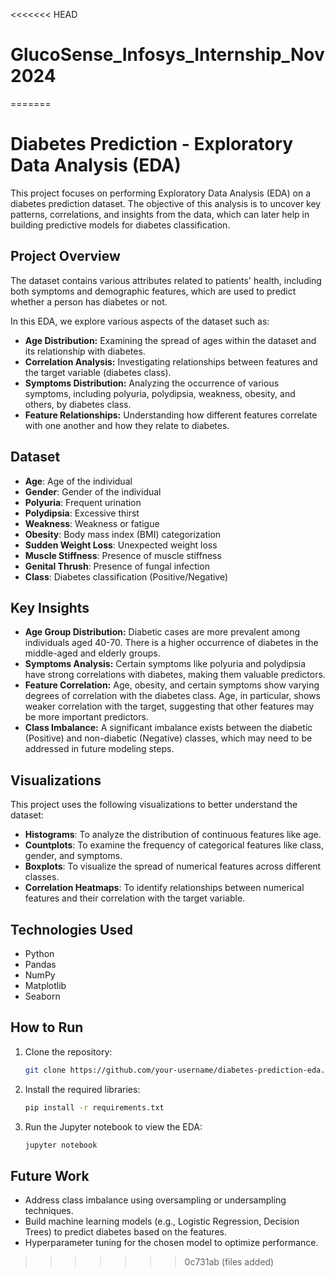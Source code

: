 <<<<<<< HEAD
# GlucoSense_Infosys_Internship_Nov2024
=======


# Diabetes Prediction - Exploratory Data Analysis (EDA)

This project focuses on performing Exploratory Data Analysis (EDA) on a diabetes prediction dataset. The objective of this analysis is to uncover key patterns, correlations, and insights from the data, which can later help in building predictive models for diabetes classification.

## Project Overview

The dataset contains various attributes related to patients' health, including both symptoms and demographic features, which are used to predict whether a person has diabetes or not.

In this EDA, we explore various aspects of the dataset such as:

- **Age Distribution:** Examining the spread of ages within the dataset and its relationship with diabetes.
- **Correlation Analysis:** Investigating relationships between features and the target variable (diabetes class).
- **Symptoms Distribution:** Analyzing the occurrence of various symptoms, including polyuria, polydipsia, weakness, obesity, and others, by diabetes class.
- **Feature Relationships:** Understanding how different features correlate with one another and how they relate to diabetes.

## Dataset

- **Age**: Age of the individual
- **Gender**: Gender of the individual
- **Polyuria**: Frequent urination
- **Polydipsia**: Excessive thirst
- **Weakness**: Weakness or fatigue
- **Obesity**: Body mass index (BMI) categorization
- **Sudden Weight Loss**: Unexpected weight loss
- **Muscle Stiffness**: Presence of muscle stiffness
- **Genital Thrush**: Presence of fungal infection
- **Class**: Diabetes classification (Positive/Negative)

## Key Insights

- **Age Group Distribution:** Diabetic cases are more prevalent among individuals aged 40-70. There is a higher occurrence of diabetes in the middle-aged and elderly groups.
- **Symptoms Analysis:** Certain symptoms like polyuria and polydipsia have strong correlations with diabetes, making them valuable predictors.
- **Feature Correlation:** Age, obesity, and certain symptoms show varying degrees of correlation with the diabetes class. Age, in particular, shows weaker correlation with the target, suggesting that other features may be more important predictors.
- **Class Imbalance:** A significant imbalance exists between the diabetic (Positive) and non-diabetic (Negative) classes, which may need to be addressed in future modeling steps.

## Visualizations

This project uses the following visualizations to better understand the dataset:

- **Histograms**: To analyze the distribution of continuous features like age.
- **Countplots**: To examine the frequency of categorical features like class, gender, and symptoms.
- **Boxplots**: To visualize the spread of numerical features across different classes.
- **Correlation Heatmaps**: To identify relationships between numerical features and their correlation with the target variable.

## Technologies Used

- Python
- Pandas
- NumPy
- Matplotlib
- Seaborn

## How to Run

1. Clone the repository:
   ```bash
   git clone https://github.com/your-username/diabetes-prediction-eda.git
   ```

2. Install the required libraries:
   ```bash
   pip install -r requirements.txt
   ```

3. Run the Jupyter notebook to view the EDA:
   ```bash
   jupyter notebook
   ```

## Future Work

- Address class imbalance using oversampling or undersampling techniques.
- Build machine learning models (e.g., Logistic Regression, Decision Trees) to predict diabetes based on the features.
- Hyperparameter tuning for the chosen model to optimize performance.
  


>>>>>>> 0c731ab (files added)
